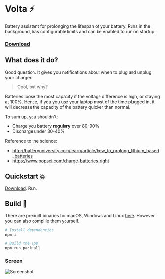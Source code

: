 # Volta ⚡️

Battery assistant for prolonging the lifespan of your battery. Runs in the background, has configurable limits and can be enabled to run on startup.

### [Download](https://github.com/CupCakeArmy/volta/releases)

## What does it do?

Good question. It gives you notifications about when to plug and unplug your charger. 

> Cool, but why?

Batteries loose the most capacity if the voltage difference is high, or staying at 100%. Hence, if you you use your laptop most of the time plugged in, it will decrease the capacity of the battery quicker than normal.

To sum up, you shouldn't:

- Charge you battery **regulary** over 80-90%
- Discharge under 30-40%

Reference to the science:

- http://batteryuniversity.com/learn/article/how_to_prolong_lithium_based_batteries
- https://www.popsci.com/charge-batteries-right


## Quickstart 💥

[Download](https://github.com/CupCakeArmy/volta/releases). Run.

## Build 🔨

There are prebuilt binaries for macOS, Windows and Linux [here](https://github.com/CupCakeArmy/volta/releases). However you can also complile them yourself.

```bash
# Install dependencies
npm i

# Build the app
npm run pack:all
```

### Screen

![Screenshot](https://i.imgur.com/DX8mjRE.png)
